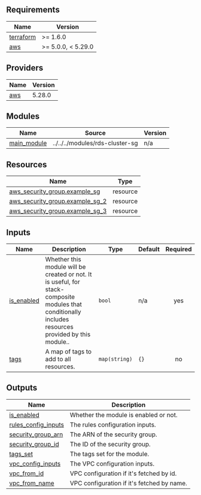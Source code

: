 <!-- BEGIN_TF_DOCS -->
## Requirements

| Name | Version |
|------|---------|
| <a name="requirement_terraform"></a> [terraform](#requirement\_terraform) | >= 1.6.0 |
| <a name="requirement_aws"></a> [aws](#requirement\_aws) | >= 5.0.0, < 5.29.0 |

## Providers

| Name | Version |
|------|---------|
| <a name="provider_aws"></a> [aws](#provider\_aws) | 5.28.0 |

## Modules

| Name | Source | Version |
|------|--------|---------|
| <a name="module_main_module"></a> [main\_module](#module\_main\_module) | ../../../modules/rds-cluster-sg | n/a |

## Resources

| Name | Type |
|------|------|
| [aws_security_group.example_sg](https://registry.terraform.io/providers/hashicorp/aws/latest/docs/resources/security_group) | resource |
| [aws_security_group.example_sg_2](https://registry.terraform.io/providers/hashicorp/aws/latest/docs/resources/security_group) | resource |
| [aws_security_group.example_sg_3](https://registry.terraform.io/providers/hashicorp/aws/latest/docs/resources/security_group) | resource |

## Inputs

| Name | Description | Type | Default | Required |
|------|-------------|------|---------|:--------:|
| <a name="input_is_enabled"></a> [is\_enabled](#input\_is\_enabled) | Whether this module will be created or not. It is useful, for stack-composite<br>modules that conditionally includes resources provided by this module.. | `bool` | n/a | yes |
| <a name="input_tags"></a> [tags](#input\_tags) | A map of tags to add to all resources. | `map(string)` | `{}` | no |

## Outputs

| Name | Description |
|------|-------------|
| <a name="output_is_enabled"></a> [is\_enabled](#output\_is\_enabled) | Whether the module is enabled or not. |
| <a name="output_rules_config_inputs"></a> [rules\_config\_inputs](#output\_rules\_config\_inputs) | The rules configuration inputs. |
| <a name="output_security_group_arn"></a> [security\_group\_arn](#output\_security\_group\_arn) | The ARN of the security group. |
| <a name="output_security_group_id"></a> [security\_group\_id](#output\_security\_group\_id) | The ID of the security group. |
| <a name="output_tags_set"></a> [tags\_set](#output\_tags\_set) | The tags set for the module. |
| <a name="output_vpc_config_inputs"></a> [vpc\_config\_inputs](#output\_vpc\_config\_inputs) | The VPC configuration inputs. |
| <a name="output_vpc_from_id"></a> [vpc\_from\_id](#output\_vpc\_from\_id) | VPC configuration if it's fetched by id. |
| <a name="output_vpc_from_name"></a> [vpc\_from\_name](#output\_vpc\_from\_name) | VPC configuration if it's fetched by name. |
<!-- END_TF_DOCS -->
